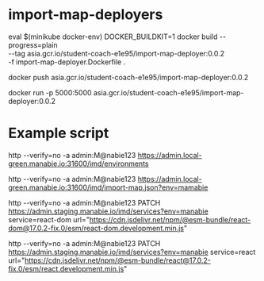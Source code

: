 # import-map-deployers

eval $(minikube docker-env)
DOCKER_BUILDKIT=1 docker build --progress=plain \
 --tag asia.gcr.io/student-coach-e1e95/import-map-deployer:0.0.2 \
 -f import-map-deployer.Dockerfile .

docker push asia.gcr.io/student-coach-e1e95/import-map-deployer:0.0.2

docker run -p 5000:5000 asia.gcr.io/student-coach-e1e95/import-map-deployer:0.0.2

# Example script

http --verify=no -a admin:M@nabie123 https://admin.local-green.manabie.io:31600/imd/environments

http --verify=no -a admin:M@nabie123 https://admin.local-green.manabie.io:31600/imd/import-map.json?env=mamabie

http --verify=no -a admin:M@nabie123 PATCH https://admin.staging.manabie.io/imd/services?env=manabie service=react-dom url="https://cdn.jsdelivr.net/npm/@esm-bundle/react-dom@17.0.2-fix.0/esm/react-dom.development.min.js"


http --verify=no -a admin:M@nabie123 PATCH https://admin.staging.manabie.io/imd/services?env=manabie service=react url="https://cdn.jsdelivr.net/npm/@esm-bundle/react@17.0.2-fix.0/esm/react.development.min.js"
